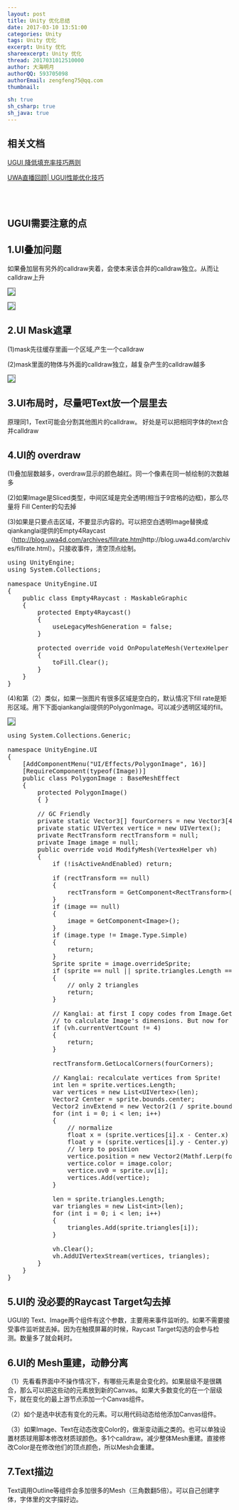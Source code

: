 ```yaml
---
layout: post
title: Unity 优化总结
date: 2017-03-10 13:51:00
categories: Unity
tags: Unity 优化
excerpt: Unity 优化
shareexcerpt: Unity 优化
thread: 2017031012510000
author: 大海明月
authorQQ: 593705098
authorEmail: zengfeng75@qq.com
thumbnail:

sh: true
sh_csharp: true
sh_java: true
---
```



<h2 class="nav1">相关文档</h2>
<p><a target="_blank" href="http://blog.uwa4d.com/archives/fillrate.html">UGUI 降低填充率技巧两则</a></p>
<p><a target="_blank" href="https://v.qq.com/x/page/r0329jx2ijw.html">UWA直播回顾| UGUI性能优化技巧</a></p>
<br>
<br>


<h2 class="nav1">UGUI需要注意的点 </h2>
<h2 class="nav2">1.UI叠加问题 </h2>
<p>如果叠加层有另外的calldraw夹着，会使本来该合并的calldraw独立。从而让calldraw上升</p>

<p><img src="/assets/docpic/unity_ui_calldraw_1.png" style="border: solid 1px #666;" /></p>
<p><img src="/assets/docpic/unity_ui_calldraw_2.png" style="border: solid 1px #666;" /></p>


<h2 class="nav2">2.UI Mask遮罩 </h2>
<p>(1)mask先往缓存里画一个区域,产生一个calldraw</p>
<p>(2)mask里面的物体与外面的calldraw独立，越复杂产生的calldraw越多</p>
<p><img src="/assets/docpic/unity_ui_mask.jpg" style="border: solid 1px #666;" /></p>


<h2 class="nav2">3.UI布局时，尽量吧Text放一个层里去</h2>
<p>原理同1，Text可能会分割其他图片的calldraw。 好处是可以把相同字体的text合并calldraw</p>

<h2 class="nav2">4.UI的 overdraw</h2>
<p>(1)叠加层数越多，overdraw显示的颜色越红。同一个像素在同一帧绘制的次数越多</p>
<p>(2)如果Image是Sliced类型，中间区域是完全透明(相当于9宫格的边框)，那么尽量将 Fill Center的勾去掉</p>
<p>(3)如果是只要点击区域，不要显示内容的。可以把空白透明Image替换成qiankanglai提供的Empty4Raycast （<a target="_blank" href="http://blog.uwa4d.com/archives/fillrate.html">http://blog.uwa4d.com/archives/fillrate.html</a>http://blog.uwa4d.com/archives/fillrate.html）。只接收事件，清空顶点绘制。</p>


<pre class="brush: csharp; ">
using UnityEngine;
using System.Collections;

namespace UnityEngine.UI
{
    public class Empty4Raycast : MaskableGraphic
    {
        protected Empty4Raycast()
        {
            useLegacyMeshGeneration = false;
        }

        protected override void OnPopulateMesh(VertexHelper toFill)
        {
            toFill.Clear();
        }
    }
}
</pre>


<p>(4)和第（2）类似，如果一张图片有很多区域是空白的，默认情况下fill rate是矩形区域。用下下面qiankanglai提供的PolygonImage。可以减少透明区域的fill。</p>

<p><img src="/assets/docpic/unity_ui_overdraw_2.png" style="border: solid 1px #666;" /></p>

<pre class="brush: csharp; ">
using System.Collections.Generic;

namespace UnityEngine.UI
{
    [AddComponentMenu(&quot;UI/Effects/PolygonImage&quot;, 16)]
    [RequireComponent(typeof(Image))]
    public class PolygonImage : BaseMeshEffect
    {
        protected PolygonImage()
        { }

        // GC Friendly
        private static Vector3[] fourCorners = new Vector3[4];
        private static UIVertex vertice = new UIVertex();
        private RectTransform rectTransform = null;
        private Image image = null;
        public override void ModifyMesh(VertexHelper vh)
        {
            if (!isActiveAndEnabled) return;

            if (rectTransform == null)
            {
                rectTransform = GetComponent&lt;RectTransform&gt;();
            }
            if (image == null)
            {
                image = GetComponent&lt;Image&gt;();
            }
            if (image.type != Image.Type.Simple)
            {
                return;
            }
            Sprite sprite = image.overrideSprite;
            if (sprite == null || sprite.triangles.Length == 6)
            {
                // only 2 triangles
                return;
            }

            // Kanglai: at first I copy codes from Image.GetDrawingDimensions
            // to calculate Image's dimensions. But now for easy to read, I just take usage of corners.
            if (vh.currentVertCount != 4)
            {
                return;
            }

            rectTransform.GetLocalCorners(fourCorners);

            // Kanglai: recalculate vertices from Sprite!
            int len = sprite.vertices.Length;
            var vertices = new List&lt;UIVertex&gt;(len);
            Vector2 Center = sprite.bounds.center;
            Vector2 invExtend = new Vector2(1 / sprite.bounds.size.x, 1 / sprite.bounds.size.y);
            for (int i = 0; i &lt; len; i++)
            {
                // normalize
                float x = (sprite.vertices[i].x - Center.x) * invExtend.x + 0.5f;
                float y = (sprite.vertices[i].y - Center.y) * invExtend.y + 0.5f;
                // lerp to position
                vertice.position = new Vector2(Mathf.Lerp(fourCorners[0].x, fourCorners[2].x, x), Mathf.Lerp(fourCorners[0].y, fourCorners[2].y, y));
                vertice.color = image.color;
                vertice.uv0 = sprite.uv[i];
                vertices.Add(vertice);
            }

            len = sprite.triangles.Length;
            var triangles = new List&lt;int&gt;(len);
            for (int i = 0; i &lt; len; i++)
            {
                triangles.Add(sprite.triangles[i]);
            }

            vh.Clear();
            vh.AddUIVertexStream(vertices, triangles);
        }
    }
}
</pre>


<h2 class="nav2">5.UI的 没必要的Raycast Target勾去掉</h2>
<p>UGUI的 Text、Image两个组件有这个参数，主要用来事件监听的。如果不需要接受事件监听就去掉。因为在触摸屏幕的时候，Raycast Target勾选的会参与检测。数量多了就会耗时。</p>


<h2 class="nav2">6.UI的 Mesh重建，动静分离</h2>
<p>（1）先看看界面中不操作情况下，有哪些元素是会变化的。如果层级不是很耦合，那么可以把这些动的元素放到新的Canvas。如果大多数变化的在一个层级下，就在变化的最上游节点添加一个Canvas组件。</p>
<p>（2）如个是选中状态有变化的元素。可以用代码动态给他添加Canvas组件。</p>
<p>（3）如果Image、Text在动态改变Color的，做渐变动画之类的。也可以单独设置材质球用脚本修改材质球颜色。多1个calldraw。减少整体Mesh重建。直接修改Color是在修改他们的顶点颜色，所以Mesh会重建。</p>


<h2 class="nav2">7.Text描边</h2>
<p>Text调用Outline等组件会多加很多的Mesh（三角数翻5倍）。可以自己创建字体，字体里的文字描好边。</p>

